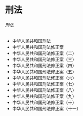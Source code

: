 # 刑法

###### 刑法

* 中华人民共和国刑法
* 中华人民共和国刑法修正案
* 中华人民共和国刑法修正案（二）
* 中华人民共和国刑法修正案（三）
* 中华人民共和国刑法修正案（四）
* 中华人民共和国刑法修正案（五）
* 中华人民共和国刑法修正案（六）
* 中华人民共和国刑法修正案（七）
* 中华人民共和国刑法修正案（八）
* 中华人民共和国刑法修正案（九）
* 中华人民共和国刑法修正案（十）
* 中华人民共和国刑法修正案（十一）
